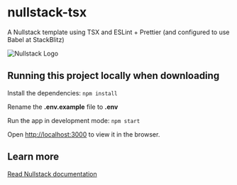 # nullstack-tsx

A Nullstack template using TSX and ESLint + Prettier (and configured to use Babel at StackBlitz)

![Nullstack Logo](https://raw.githubusercontent.com/nullstack/nullstack/master/nullstack.png)

## Running this project locally when downloading

Install the dependencies: `npm install`

Rename the **.env.example** file to **.env**

Run the app in development mode: `npm start`

Open [http://localhost:3000](http://localhost:3000) to view it in the browser.

## Learn more

[Read Nullstack documentation](https://nullstack.app/documentation)
